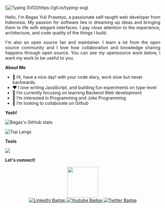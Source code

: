 [![Typing SVG](https://readme-typing-svg.demolab.com?font=Poppins&weight=500&size=30&pause=1000&color=FFFFFF&width=450&height=60&lines=Hello+World!)](https://git.io/typing-svg)

<p align="justify">
    Hello, I'm Bagas Yuli Prasetyo, a passionate self-taught web developer from Indonesia. My passion for software lies in dreaming up ideas and bringing them to life with elegant interfaces. I pay close attention to the experience, architecture, and code quality of the things I build.
</p>
<p align="justify">
    I'm also an open source fan and maintainer. I learn a lot from the open source community and I love how collaboration and knowledge sharing happens through open source. You can see my opensource work below, I want my work to be useful to you.
</p>

<strong>About Me</strong>
- 👋 Hi, have a nice day! with your code diary, work slow but never backwards.
- ❤️ I love writing JavaScript, and building fun experiments on type-level
- 🌱 I’m currently focusing on learning Backend Web development
- 👀 I’m interested in Programming and Joke Programming
- 💞️ I’m looking to collaborate on Github


<strong>Yosh!</strong>

![Bagas's GitHub stats](https://github-readme-stats.vercel.app/api?username=bagasst)

![Top Langs](https://github-readme-stats.vercel.app/api/top-langs/?username=bagasst)


<strong>Tools</strong>
<p>
    <img src="https://img.shields.io/badge/Text%20Editor-Visual%20Studio%20Code-blue?&logo=visual%20studio%20code&logoColor=blue" />
</p>


<strong>Let's connect!</strong>
<div id="header" align="center">
  <img src="https://media.giphy.com/media/M9gbBd9nbDrOTu1Mqx/giphy.gif" width="100"/>
</div>
<div id="badges" align="center">
  <a href="your-linkedin-URL">
    <img src="https://img.shields.io/badge/LinkedIn-blue?style=for-the-badge&logo=linkedin&logoColor=white" alt="LinkedIn Badge"/>
  </a>
  <a href="your-youtube-URL">
    <img src="https://img.shields.io/badge/YouTube-red?style=for-the-badge&logo=youtube&logoColor=white" alt="Youtube Badge"/>
  </a>
  <a href="your-twitter-URL">
    <img src="https://img.shields.io/badge/Twitter-blue?style=for-the-badge&logo=twitter&logoColor=white" alt="Twitter Badge"/>
  </a>
</div>
